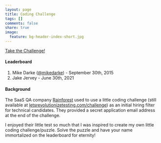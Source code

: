 ```yaml
---
layout: page
title: Coding Challenge
tags: []
comments: false
share: true
image:
  feature: bg-header-index-short.jpg
---
```


<div markdown="0"><a href="http://challenge.matt.pw" target="_blank" class="btn btn-info">Take the Challenge!</a></div>

#### Leaderboard

1. Mike Darke ([@mikedarke](https://twitter.com/mikedarke)) - September 30th, 2015
2. Jake Jervey - June 30th, 2021


#### Background
The SaaS QA company [Rainforest](https://www.rainforestqa.com/) used to use a little coding challenge (still available at [letsrevolutionizetesting.com/challenge](http://letsrevolutionizetesting.com/challenge)) as an initial hiring filter for technical candidates. They provided a secret application email address at the end of the challenge. 

I enjoyed their little test so much that I was inspired to create my own little coding challenge/puzzle. Solve the puzzle and have your name immortalized on the leaderboard for eternity!
